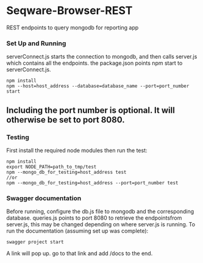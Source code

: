 Seqware-Browser-REST
================

REST endpoints to query mongodb for reporting app

### Set Up and Running
serverConnect.js starts the connection to mongodb, and then calls server.js which contains all the endpoints. the package.json points npm start to serverConnect.js. 
```
npm install
npm --host=host_address --database=database_name --port=port_number start
```
Including the port number is optional. It will otherwise be set to port 8080.
---
### Testing
First install the required node modules then run the test: 
```
npm install
export NODE_PATH=path_to_tmp/test
npm --mongo_db_for_testing=host_address test
//or
npm --mongo_db_for_testing=host_address --port=port_number test
```
### Swagger documentation
Before running, configure the db.js file to mongodb and the corresponding database.
queries.js points to port 8080 to retrieve the endpointsfrom server.js, this may be changed depending on where server.js is running.
To run the documentation (assuming set up was complete):
```
swagger project start
```
A link will pop up. go to that link and add /docs to the end.